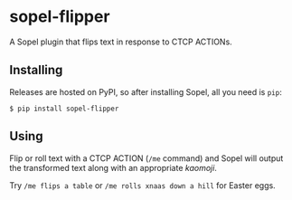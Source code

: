 # sopel-flipper

A Sopel plugin that flips text in response to CTCP ACTIONs.

## Installing

Releases are hosted on PyPI, so after installing Sopel, all you need is `pip`:

```shell
$ pip install sopel-flipper
```

## Using

Flip or roll text with a CTCP ACTION (`/me` command) and Sopel will output the
transformed text along with an appropriate _kaomoji_.

Try `/me flips a table` or `/me rolls xnaas down a hill` for Easter eggs.
